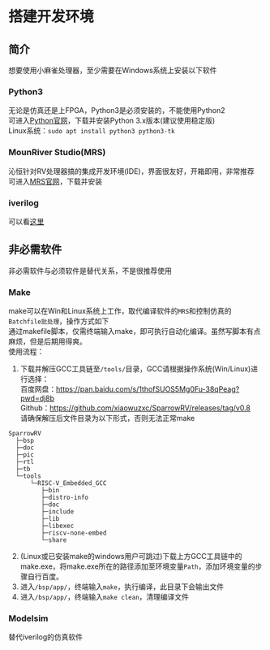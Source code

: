 # 搭建开发环境

## 简介
想要使用小麻雀处理器，至少需要在Windows系统上安装以下软件

### Python3
无论是仿真还是上FPGA，Python3是必须安装的，不能使用Python2  
可进入[Python官网](https://www.python.org/)，下载并安装Python 3.x版本(建议使用稳定版)  
Linux系统：`sudo apt install python3 python3-tk`

### MounRiver Studio(MRS)
沁恒针对RV处理器搞的集成开发环境(IDE)，界面很友好，开箱即用，非常推荐  
可进入[MRS官网](http://www.mounriver.com/)，下载并安装  

### iverilog
可以看[这里](/doc/仿真手册/安装iverilog仿真环境.md)  

## 非必需软件
非必需软件与必须软件是替代关系，不是很推荐使用  

### Make
make可以在Win和Linux系统上工作，取代编译软件的`MRS`和控制仿真的`Batchfile批处理`，操作方式如下  
通过makefile脚本，仅需终端输入make，即可执行自动化编译。虽然写脚本有点麻烦，但是后期用得爽。    
使用流程：  
1. 下载并解压GCC工具链至`/tools/`目录，GCC请根据操作系统(Win/Linux)进行选择：  
百度网盘：https://pan.baidu.com/s/1thofSUOS5Mg0Fu-38qPeag?pwd=dj8b  
Github：https://github.com/xiaowuzxc/SparrowRV/releases/tag/v0.8   
请确保解压后文件目录为以下形式，否则无法正常make   
```
SparrowRV
  ├─bsp
  ├─doc
  ├─pic
  ├─rtl
  ├─tb
  └─tools
      └─RISC-V_Embedded_GCC
         ├─bin
         ├─distro-info
         ├─doc
         ├─include
         ├─lib
         ├─libexec
         ├─riscv-none-embed
         └─share
```
2. (Linux或已安装make的windows用户可跳过)下载上方GCC工具链中的make.exe，将make.exe所在的路径添加至环境变量`Path`，添加环境变量的步骤自行百度。  
3. 进入`/bsp/app/`，终端输入`make`，执行编译，此目录下会输出文件  
4. 进入`/bsp/app/`，终端输入`make clean`，清理编译文件  

### Modelsim
替代iverilog的仿真软件
